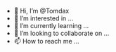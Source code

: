 - 👋 Hi, I’m @Tomdax
- 👀 I’m interested in ...
- 🌱 I’m currently learning ...
- 💞️ I’m looking to collaborate on ...
- 📫 How to reach me ...

<!---
Tomdax/Tomdax is a ✨ special ✨ repository because its `README.md` (this file) appears on your GitHub profile.
You can click the Preview link to take a look at your changes.
--->
